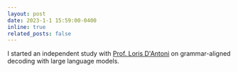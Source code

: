 ```yaml
---
layout: post
date: 2023-1-1 15:59:00-0400
inline: true
related_posts: false
---
```


I started an independent study with [Prof. Loris D'Antoni](https://pages.cs.wisc.edu/~loris/) on grammar-aligned decoding with large language models.
